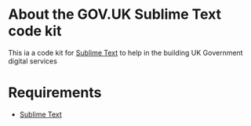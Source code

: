 # About the GOV.UK Sublime Text code kit
This ia a code kit for [Sublime Text](https://www.sublimetext.com/) to help in the building UK Government digital services

# Requirements
- [Sublime Text](https://www.sublimetext.com/)
